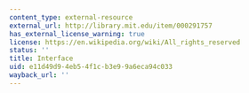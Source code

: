 ```yaml
---
content_type: external-resource
external_url: http://library.mit.edu/item/000291757
has_external_license_warning: true
license: https://en.wikipedia.org/wiki/All_rights_reserved
status: ''
title: Interface
uid: e11d49d9-4eb5-4f1c-b3e9-9a6eca94c033
wayback_url: ''
---
```

